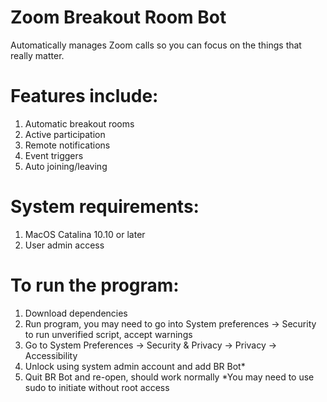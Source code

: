 # Zoom Breakout Room Bot
Automatically manages Zoom calls so you can focus on the things that really matter.
# Features include:
1. Automatic breakout rooms
2. Active participation
3. Remote notifications
4. Event triggers
5. Auto joining/leaving
# System requirements:
1. MacOS Catalina 10.10 or later
2. User admin access
# To run the program:
1. Download dependencies
2. Run program, you may need to go into System preferences -> Security to run unverified script, accept warnings
3. Go to System Preferences -> Security & Privacy -> Privacy -> Accessibility
4. Unlock using system admin account and add BR Bot*
5. Quit BR Bot and re-open, should work normally
*You may need to use sudo to initiate without root access
